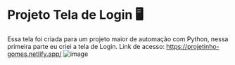 # Projeto Tela de Login 🖥️

Essa tela foi criada para um projeto maior de automação com Python, nessa primeira parte eu criei a tela de Login.
Link de acesso: https://projetinho-gomes.netlify.app/
![image](https://github.com/joyceanner/ProjetoTelaDeCadastro/assets/148151191/256fcbcd-83dc-459a-b19f-451328f04bb7)

